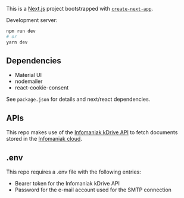 This is a [Next.js](https://nextjs.org/) project bootstrapped with [`create-next-app`](https://github.com/vercel/next.js/tree/canary/packages/create-next-app).

Development server:

```bash
npm run dev
# or
yarn dev
```

## Dependencies

- Material UI
- nodemailer
- react-cookie-consent

See `package.json` for details and next/react dependencies.

## APIs

This repo makes use of the [Infomaniak kDrive API](https://developer.infomaniak.com/docs/api) to fetch documents stored in the [Infomaniak cloud](https://www.infomaniak.com/en/kdrive).

## .env

This repo requires a .env file with the following entries:

- Bearer token for the Infomaniak kDrive API
- Password for the e-mail account used for the SMTP connection
